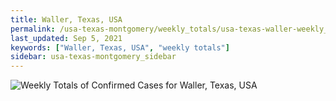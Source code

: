 ```yaml
---
title: Waller, Texas, USA
permalink: /usa-texas-montgomery/weekly_totals/usa-texas-waller-weekly_totals.html
last_updated: Sep 5, 2021
keywords: ["Waller, Texas, USA", "weekly totals"]
sidebar: usa-texas-montgomery_sidebar
---
```


![Weekly Totals of Confirmed Cases for Waller, Texas, USA](/covid_tracker/images/graphs/usa-texas-waller-weekly_totals_graph.png)
